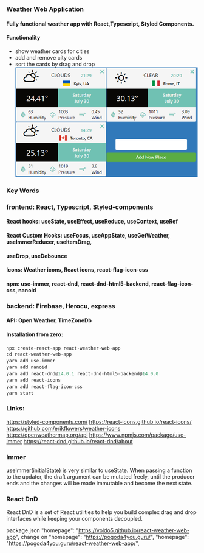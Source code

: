 ### Weather Web Application
#### Fully functional weather app with React,Typescript, Styled Components.
#### Functionality 
- show weather cards for cities
- add and remove city cards
- sort the cards by drag and drop
![alt](./src/assets/WeatherApp.png)
### Key Words
### frontend: React, Typescript, Styled-components
#### React hooks: useState, useEffect, useReduce, useContext, useRef
#### React Custom Hooks: useFocus, useAppState, useGetWeather, useImmerReducer, useItemDrag, 
#### useDrop, useDebounce
#### Icons: Weather icons, React icons, react-flag-icon-css
#### npm: use-immer, react-dnd, react-dnd-html5-backend, react-flag-icon-css, nanoid
### backend: Firebase, Herocu, express
#### API: Open Weather, TimeZoneDb

#### Installation from zero:
```jsx
npx create-react-app react-weather-web-app
cd react-weather-web-app
yarn add use-immer
yarn add nanoid
yarn add react-dnd@14.0.1 react-dnd-html5-backend@14.0.0
yarn add react-icons
yarn add react-flag-icon-css
yarn start

```
### Links:
https://styled-components.com/
https://react-icons.github.io/react-icons/
https://github.com/erikflowers/weather-icons
https://openweathermap.org/api
https://www.npmjs.com/package/use-immer
https://react-dnd.github.io/react-dnd/about
### Immer
useImmer(initialState) is very similar to useState. When passing a function to the updater, the draft argument can be mutated freely, until the producer ends and the changes will be made immutable and become the next state.

### React DnD
React DnD is a set of React utilities to help you build complex drag and drop interfaces while keeping your components decoupled.

package.json 
"homepage": "https://voldo5.github.io/react-weather-web-app",
change on 
"homepage": "https://pogoda4you.guru/",
"homepage": "https://pogoda4you.guru/react-weather-web-app/",  

